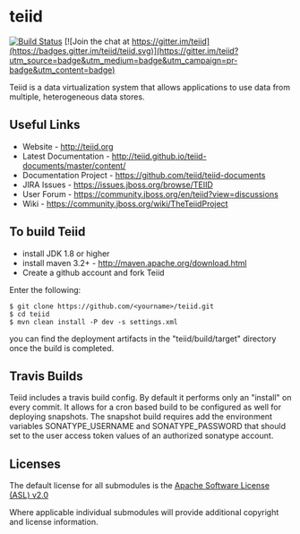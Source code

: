 teiid
=====

[![Build Status](https://travis-ci.org/teiid/teiid.svg?branch=master)](https://travis-ci.org/teiid/teiid)
[![Join the chat at https://gitter.im/teiid](https://badges.gitter.im/teiid/teiid.svg)](https://gitter.im/teiid?utm_source=badge&utm_medium=badge&utm_campaign=pr-badge&utm_content=badge)

Teiid is a data virtualization system that allows applications to use data from multiple, heterogeneous data stores.

## Useful Links
- Website - http://teiid.org
- Latest Documentation - http://teiid.github.io/teiid-documents/master/content/
- Documentation Project - https://github.com/teiid/teiid-documents
- JIRA Issues -  https://issues.jboss.org/browse/TEIID
- User Forum - https://community.jboss.org/en/teiid?view=discussions
- Wiki - https://community.jboss.org/wiki/TheTeiidProject

## To build Teiid
- install JDK 1.8 or higher
- install maven 3.2+ - http://maven.apache.org/download.html
- Create a github account and fork Teiid

Enter the following:

	$ git clone https://github.com/<yourname>/teiid.git
	$ cd teiid
	$ mvn clean install -P dev -s settings.xml
	
you can find the deployment artifacts in the "teiid/build/target" directory once the build is completed.

## Travis Builds

Teiid includes a travis build config.  By default it performs only an "install" on every commit.  It allows for a
cron based build to be configured as well for deploying snapshots.  The snapshot build requires add the environment
variables SONATYPE_USERNAME and SONATYPE_PASSWORD that should set to the user access token values of an
authorized sonatype account.

Licenses
-------

The default license for all submodules is the [Apache Software License (ASL) v2.0][1]

Where applicable individual submodules will provide additional copyright and license information.

[1]: view-source:https://www.apache.org/licenses/LICENSE-2.0
